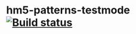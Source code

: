 # hm5-patterns-testmode [![Build status](https://ci.appveyor.com/api/projects/status/307bpu9pxax53jb2?svg=true)](https://ci.appveyor.com/project/albinamv/hm5-patterns-testmode)
